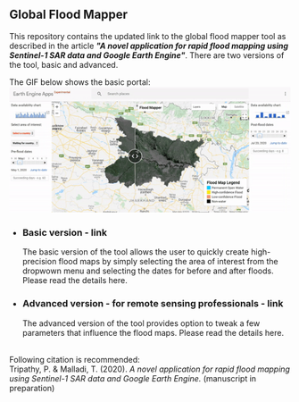 <h2> Global Flood Mapper </h2>
This repository contains the updated link to the global flood mapper tool as described in the article <em><strong>"A novel application for rapid flood mapping using Sentinel-1 SAR data and Google Earth Engine"</strong></em>. There are two versions of the tool, basic and advanced.<br/>

The GIF below shows the basic portal: <br/>
![](/media/portal.gif)

<ul>
<h3><li> Basic version - link </li></h3>
The basic version of the tool allows the user to quickly create high-precision flood maps by simply selecting the area of interest from the dropwown menu and selecting the dates for before and after floods. Please read the details here.

<h3><li> Advanced version - for remote sensing professionals - link </li></h3>
The advanced version of the tool provides option to tweak a few parameters that influence the flood maps. Please read the details here.
</ul>

<br/>Following citation is recommended:<br/>
Tripathy, P. & Malladi, T. (2020). <em> A novel application for rapid flood mapping using Sentinel-1 SAR data and Google Earth Engine. </em> (manuscript in preparation)
